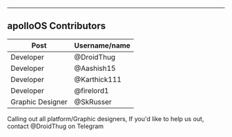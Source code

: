 ---------------------
apolloOS Contributors
---------------------

Post | Username/name
------------ | -------------
Developer | @DroidThug
Developer | @Aashish15
Developer | @Karthick111
Developer | @firelord1
Graphic Designer | @SkRusser




Calling out all platform/Graphic designers, If you'd like to help us out, contact @DroidThug on Telegram
